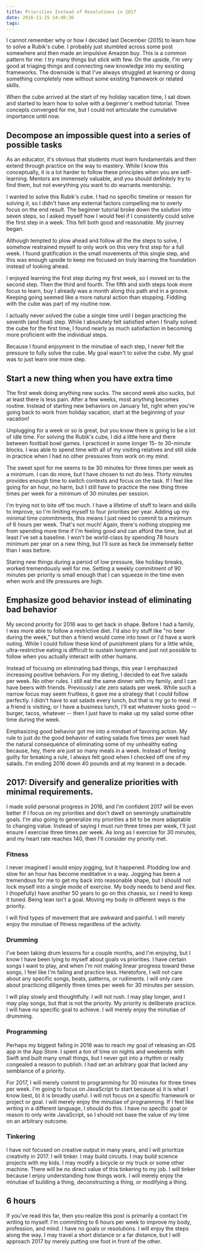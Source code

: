 ```yaml
---
title: Priorities Instead of Resolutions in 2017
date: 2016-11-25 14:40:36
tags:
---
```


I cannot remember why or how I decided last December (2015) to learn how to solve a Rubik's cube. I probably just stumbled across some post somewhere and then made an impulsive Amazon buy. This is a common pattern for me: I try many things but stick with few. On the upside, I'm very good at triaging things and connecting new knowledge into my existing frameworks. The downside is that I've always struggled at learning or doing something completely new without some existing framework or related skills.

When the cube arrived at the start of my holiday vacation time, I sat down and started to learn how to solve with a beginner's method tutorial. Three concepts converged for me, but I could not articulate the cumulative importance until now.

## Decompose an impossible quest into a series of possible tasks

As an educator, it's obvious that students must learn fundamentals and then extend through practice on the way to mastery. While I know this conceptually, it is a lot harder to follow these principles when you are self-learning. Mentors are immensely valuable, and you should definitely try to find them, but not everything you want to do warrants mentorship.

I wanted to solve this Rubik's cube. I had no specific timeline or reason for solving it, so I didn't have any external factors compelling me to overly focus on the end result. The beginner tutorial broke down the solution into seven steps, so I asked myself how I would feel if I consistently could solve the first step in a week. This felt both good and reasonable. My journey began.

Although tempted to plow ahead and follow all the the steps to solve, I somehow restrained myself to only work on this very first step for a full week. I found gratification in the small movements of this single step, and this was enough upside to keep me focused on truly learning the foundation instead of looking ahead.

I enjoyed learning the first step during my first week, so I moved on to the second step. Then the third and fourth. The fifth and sixth steps took more focus to learn, buy I already was a month along this path and in a groove. Keeping going seemed like a more natural action than stopping. Fiddling with the cube was part of my routine now.

I actually never solved the cube a single time until I began practicing the seventh (and final) step. While I absolutely felt satisfied when I finally solved the cube for the first time, I found nearly as much satisfaction in becoming more proficient with the individual steps.

Because I found enjoyment in the minutiae of each step, I never felt the pressure to fully solve the cube. My goal wasn't to solve the cube. My goal was to just learn one more step.

## Start a new thing when you have extra time

The first week doing anything new sucks. The second week also sucks, but at least there is less pain. After a few weeks, most anything becomes routine. Instead of starting new behaviors on January 1st, right when you're going back to work from holiday vacation, start at the beginning of your vacation!

Unplugging for a week or so is great, but you know there is going to be a lot of idle time. For solving the Rubik's cube, I did a little here and there between football bowl games. I practiced in some longer 15- to 30-minute blocks. I was able to spend time with all of my visiting relatives and still slide in practice when I had no other pressures from work on my mind.

The sweet spot for me seems to be 30 minutes for three times per week as a minimum. I can do more, but I have chosen to not do less. Thirty minutes provides enough time to switch contexts and focus on the task. If I feel like going for an hour, no harm, but I still have to practice the new thing three times per week for a minimum of 30 minutes per session.

I'm trying not to bite off too much. I have a lifetime of stuff to learn and skills to improve, so I'm limiting myself to four priorities per year. Adding up my minimal time commitments, this means I just need to commit to a minimum of 6 hours per week. That's not much! Again, there's nothing stopping me from spending more time if I'm feeling good and can afford the time, but at least I've set a baseline. I won't be world-class by spending 78 hours minimum per year on a new thing, but I'll sure as heck be immensely better than I was before.

Staring new things during a period of low pressure, like holiday breaks, worked tremendously well for me. Setting a weekly commitment of 90 minutes per priority is small enough that I can squeeze in the time even when work and life pressures are high.

## Emphasize good behavior instead of eliminating bad behavior

My second priority for 2016 was to get back in shape. Before I had a family, I was more able to follow a restrictive diet. I'd also try stuff like "no beer during the week," but then a friend would come into town or I'd have a work outing. While I could follow these kind of punishment plans for a little while, ultra-restrictive eating is difficult to sustain longterm and just not possible to follow when you actually interact with other humans.

Instead of focusing on eliminating bad things, this year I emphasized increasing positive behaviors. For my dieting, I decided to eat five salads per week. No other rules. I still eat the same dinner with my family, and I can have beers with friends. Previously I ate zero salads per week. While such a narrow focus may seem fruitless, it gave me a strategy that I could follow perfectly. I didn't have to eat salads every lunch, but that is my go to meal. If a friend is visiting, or I have a business lunch, I'll eat whatever looks good -- burger, tacos, whatever -- then I just have to make up my salad some other time during the week.

Emphasizing good behavior got me into a mindset of favoring action. My rule to just do the good behavior of eating salads five times per week had the natural consequence of eliminating some of my unhealthy eating because, hey, there are just so many meals in a week. Instead of feeling guilty for breaking a rule, I always felt good when I checked off one of my salads. I'm ending 2016 down 40 pounds and at my leanest in a decade.

## 2017: Diversify and generalize priorities with minimal requirements.

I made solid personal progress in 2016, and I'm confident 2017 will be even better if I focus on my priorities and don't dwell on seemingly unattainable goals. I'm also going to generalize my priorities a bit to be more adaptable to changing value. Instead of saying I must run three times per week, I'll just ensure I exercise three times per week. As long as I exercise for 30 minutes, and my heart rate reaches 140, then I'll consider my priority met.

### Fitness

I never imagined I would enjoy jogging, but it happened. Plodding low and slow for an hour has become meditative in a way. Jogging has been a tremendous for me to get my back into reasonable shape, but I should not lock myself into a single mode of exercise. My body needs to bend and flex. I (hopefully) have another 50 years to go on this chassis, so I need to keep it tuned. Being lean isn't a goal. Moving my body in different ways is the priority.

I will find types of movement that are awkward and painful. I will merely enjoy the minutiae of fitness regardless of the activity.

### Drumming

I've been taking drum lessons for a couple months, and I'm enjoying, but I know I have been lying to myself about goals vs priorities. I have certain songs I want to play, and when I'm not making linear progress toward these songs, I feel like I'm failing and practice less. Heretofore, I will not care about any specific songs, beats, patterns, or rudiments. I will only care about practicing diligently three times per week for 30 minutes per session.

I will play slowly and thoughtfully. I will not rush. I may play longer, and I may play songs, but that is not the priority. My priority is deliberate practice. I will have no specific goal to achieve. I will merely enjoy the minutiae of drumming.

### Programming

Perhaps my biggest failing in 2016 was to reach my goal of releasing an iOS app in the App Store. I spent a ton of time on nights and weekends with Swift and built many small things, but I never got into a rhythm or really congealed a reason to publish. I had set an arbitrary goal that lacked any semblance of a priority.

For 2017, I will merely commit to programming for 30 minutes for three times per week. I'm going to focus on JavaScript to start because a) it is what I know best, b) it is broadly useful. I will not focus on a specific framework or project or goal. I will merely enjoy the minutiae of programming. If I feel like writing in a different language, I should do this. I have no specific goal or reason to only write JavaScript, so I should not base the value of my time on an arbitrary outcome.

### Tinkering

I have not focused on creative output in many years, and I will prioritize creativity in 2017. I will tinker. I may build circuits. I may build science projects with my kids. I may modify a bicycle or my truck or some other machine. There will be no direct value of this tinkering to my job. I will tinker because I enjoy understanding how things work. I will merely enjoy the minutiae of building a thing, deconstructing a thing, or modifying a thing.

## 6 hours

If you've read this far, then you realize this post is primarily a contact I'm writing to myself. I'm committing to 6 hours per week to improve my body, profession, and mind. I have no goals or resolutions. I will enjoy the steps along the way. I may travel a short distance or a far distance, but I will approach 2017 by merely putting one foot in front of the other.
